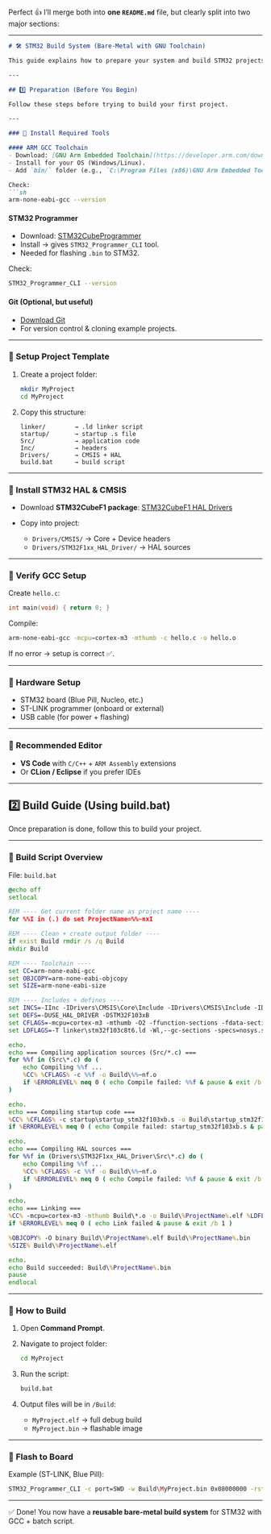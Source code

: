 Perfect 👍
I’ll merge both into **one `README.md`** file, but clearly split into two major sections:

---

````markdown
# 🛠️ STM32 Build System (Bare-Metal with GNU Toolchain)

This guide explains how to prepare your system and build STM32 projects **without STM32CubeIDE**, using only the GNU ARM toolchain and a batch build script.

---

## 1️⃣ Preparation (Before You Begin)

Follow these steps before trying to build your first project.

---

### 🔹 Install Required Tools

#### ARM GCC Toolchain
- Download: [GNU Arm Embedded Toolchain](https://developer.arm.com/downloads/-/arm-gnu-toolchain-downloads)  
- Install for your OS (Windows/Linux).  
- Add `bin/` folder (e.g., `C:\Program Files (x86)\GNU Arm Embedded Toolchain\10 2021.10\bin`) to your **PATH**.

Check:
```sh
arm-none-eabi-gcc --version
````

#### STM32 Programmer

* Download: [STM32CubeProgrammer](https://www.st.com/en/development-tools/stm32cubeprog.html)
* Install → gives `STM32_Programmer_CLI` tool.
* Needed for flashing `.bin` to STM32.

Check:

```sh
STM32_Programmer_CLI --version
```

#### Git (Optional, but useful)

* [Download Git](https://git-scm.com/downloads)
* For version control & cloning example projects.

---

### 🔹 Setup Project Template

1. Create a project folder:

   ```sh
   mkdir MyProject
   cd MyProject
   ```

2. Copy this structure:

   ```
   linker/        → .ld linker script
   startup/       → startup .s file
   Src/           → application code
   Inc/           → headers
   Drivers/       → CMSIS + HAL
   build.bat      → build script
   ```

---

### 🔹 Install STM32 HAL & CMSIS

* Download **STM32CubeF1 package**:
  [STM32CubeF1 HAL Drivers](https://www.st.com/en/embedded-software/stm32cubef1.html)

* Copy into project:

  * `Drivers/CMSIS/` → Core + Device headers
  * `Drivers/STM32F1xx_HAL_Driver/` → HAL sources

---

### 🔹 Verify GCC Setup

Create `hello.c`:

```c
int main(void) { return 0; }
```

Compile:

```sh
arm-none-eabi-gcc -mcpu=cortex-m3 -mthumb -c hello.c -o hello.o
```

If no error → setup is correct ✅.

---

### 🔹 Hardware Setup

* STM32 board (Blue Pill, Nucleo, etc.)
* ST-LINK programmer (onboard or external)
* USB cable (for power + flashing)

---

### 🔹 Recommended Editor

* **VS Code** with `C/C++` + `ARM Assembly` extensions
* Or **CLion / Eclipse** if you prefer IDEs

---

## 2️⃣ Build Guide (Using build.bat)

Once preparation is done, follow this to build your project.

---

### 🔹 Build Script Overview

File: `build.bat`

```bat
@echo off
setlocal

REM ---- Get current folder name as project name ----
for %%I in (.) do set ProjectName=%%~nxI

REM ---- Clean + create output folder ----
if exist Build rmdir /s /q Build
mkdir Build

REM ---- Toolchain ----
set CC=arm-none-eabi-gcc
set OBJCOPY=arm-none-eabi-objcopy
set SIZE=arm-none-eabi-size

REM ---- Includes + defines ----
set INCS=-IInc -IDrivers\CMSIS\Core\Include -IDrivers\CMSIS\Include -IDrivers\CMSIS\Device\ST\STM32F1xx\Include -IDrivers\STM32F1xx_HAL_Driver\Inc
set DEFS=-DUSE_HAL_DRIVER -DSTM32F103xB
set CFLAGS=-mcpu=cortex-m3 -mthumb -O2 -ffunction-sections -fdata-sections -g3 -Wall %INCS% %DEFS%
set LDFLAGS=-T linker\stm32f103c8t6.ld -Wl,--gc-sections -specs=nosys.specs

echo.
echo === Compiling application sources (Src/*.c) ===
for %%f in (Src\*.c) do (
    echo Compiling %%f ...
    %CC% %CFLAGS% -c %%f -o Build\%%~nf.o
    if %ERRORLEVEL% neq 0 ( echo Compile failed: %%f & pause & exit /b 1 )
)

echo.
echo === Compiling startup code ===
%CC% %CFLAGS% -c startup\startup_stm32f103xb.s -o Build\startup_stm32f103xb.o
if %ERRORLEVEL% neq 0 ( echo Compile failed: startup_stm32f103xb.s & pause & exit /b 1 )

echo.
echo === Compiling HAL sources ===
for %%f in (Drivers\STM32F1xx_HAL_Driver\Src\*.c) do (
    echo Compiling %%f ...
    %CC% %CFLAGS% -c %%f -o Build\%%~nf.o
    if %ERRORLEVEL% neq 0 ( echo Compile failed: %%f & pause & exit /b 1 )
)

echo.
echo === Linking ===
%CC% -mcpu=cortex-m3 -mthumb Build\*.o -o Build\%ProjectName%.elf %LDFLAGS%
if %ERRORLEVEL% neq 0 ( echo Link failed & pause & exit /b 1 )

%OBJCOPY% -O binary Build\%ProjectName%.elf Build\%ProjectName%.bin
%SIZE% Build\%ProjectName%.elf

echo.
echo Build succeeded: Build\%ProjectName%.bin
pause
endlocal
```

---

### 🔹 How to Build

1. Open **Command Prompt**.
2. Navigate to project folder:

   ```sh
   cd MyProject
   ```
3. Run the script:

   ```sh
   build.bat
   ```
4. Output files will be in `/Build`:

   * `MyProject.elf` → full debug build
   * `MyProject.bin` → flashable image

---

### 🔹 Flash to Board

Example (ST-LINK, Blue Pill):

```sh
STM32_Programmer_CLI -c port=SWD -w Build\MyProject.bin 0x08000000 -rst
```

---

✅ Done! You now have a **reusable bare-metal build system** for STM32 with GCC + batch script.

```
